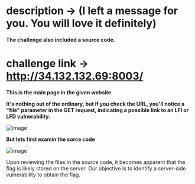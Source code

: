 # description -> (I left a message for you. You will love it definitely) 
**The challenge also included a source code.**
# challenge link -> http://34.132.132.69:8003/

**This is the main page in the given website**

**It's nothing out of the ordinary, but if you check the URL, you'll notice a "file" parameter in the GET request, indicating a possible link to an LFI or LFD vulnerability.** 

![image](https://github.com/qlashx/ctf_writeups/assets/106611511/e6916b1b-8830-444d-8e3b-2431aeb1d30f)

**But lets first examin the sorce code**

![image](https://github.com/qlashx/ctf_writeups/assets/106611511/2ba882e7-a4a7-44b9-bdd5-3c3f8bca9298)

Upon reviewing the files in the source code, it becomes apparent that the flag is likely stored on the server. Our objective is to identify a server-side vulnerability to obtain the flag.


